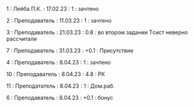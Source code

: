 1 : Лейба П.К. : 17.02.23 : 1 : зачтено

2 : Преподаватель : 11.03.23 : 1 : зачтено

3 : Преподаватель : 21.03.23 : 0.8 : во втором задании Tсист неверно рассчитали

7 : Преподаватель : 31.03.23 : +0.1 : Присутствие

4 : Преподаватель : 8.04.23 : 1 : зачтено

10 : Преподаватель : 8.04.23 : 4.8 : РК

11 : Преподататель : 8.04.23 : 1 : Дом.раб.

6 : Преподаватель : 8.04.23 : +0.1 : бонус

